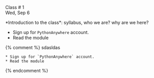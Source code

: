 

<div class="lecture1">



<div class="column_date">
<p markdown="block">
Class # 1 <br> 
Wed, Sep 6 
</p>
</div>



<div class="column_materials" >

<p markdown="block">
*Introduction to the class*: syllabus, who we are? why are we here? <br>



</p>
</div>




<div class="column_assign">

<p markdown="block">

* Sign up for `PythonAnywhere` account.
* Read the module        

{% comment %}
sdasldas



    * Sign up for `PythonAnywhere` account.
    * Read the module       


{% endcomment %}

<!--

sdasldas



    * Sign up for `PythonAnywhere` account.
    * Read the module       
-->

</p>
</div>

</div>
